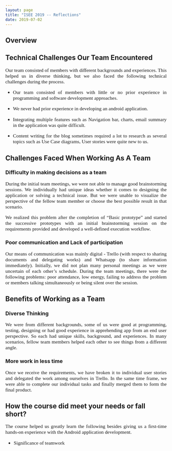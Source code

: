 ```yaml
---
layout: page
title: "ISEE 2019 -- Reflections"
date: 2019-07-02
---
```


## Overview

## Technical Challenges Our Team Encountered
<p style="font-family:Times;font-size:110%;text-align:justify">Our team consisted of members with different backgrounds and experiences. This helped us in diverse thinking, but we also faced the following technical challenges during the process.</p>
<ul>
  <li><p style="font-family:Times;font-size:110%;text-align:justify">Our team consisted of members with little or no prior experience in programming and software development approaches.</p></li>
  <li><p style="font-family:Times;font-size:110%;text-align:justify">We never had prior experience in developing an android application.</p></li>
  <li><p style="font-family:Times;font-size:110%;text-align:justify">Integrating multiple features such as Navigation bar, charts, email summary in the application was quite difficult.</p></li>
   <li><p style="font-family:Times;font-size:110%;text-align:justify">Content writing for the blog sometimes required a lot to research as several topics such as Use Case diagrams, User stories were quite new to us.</p></li>
</ul>
  
 ## Challenges Faced When Working As A Team
  
 ### Difficulty in making decisions as a team
  
  <p style="font-family:Times;font-size:110%;text-align:justify">During the initial team meetings, we were not able to manage good brainstorming sessions. We individually had unique ideas whether it comes to designing the application or solving a technical issue. But we were unable to visualize the perspective of the fellow team member or choose the best possible result in that scenario.</p>
  
  <p style="font-family:Times;font-size:110%;text-align:justify">We realized this problem after the completion of “Basic prototype” and started the successive prototypes with an initial brainstorming session on the requirements provided and developed a well-defined execution workflow.</p>
  
### Poor communication and Lack of participation
 
 <p style="font-family:Times;font-size:110%;text-align:justify">Our means of communication was mainly digital - Trello (with respect to sharing documents and delegating works) and Whatsapp (to share information immediately). Initially, we did not plan many personal meetings as we were uncertain of each other’s schedule. During the team meetings, there were the following problems: poor attendance, low energy, failing to address the problem or members talking simultaneously or being silent over the session.</p>
 
## Benefits of Working as a Team

### Diverse Thinking

<p style="font-family:Times;font-size:110%;text-align:justify">We were from different backgrounds, some of us were good at programming, testing, designing or had good experience in apprehending app from an end user perspective. So each had unique skills, background, and experiences. In many scenarios, fellow team members helped each other to see things from a different angle. </p>

### More work in less time

<p style="font-family:Times;font-size:110%;text-align:justify">Once we receive the requirements, we have broken it to individual user stories and delegated the work among ourselves in Trello. In the same time frame, we were able to complete our individual tasks and finally merged them to form the final product.</p>

## How the course did meet your needs or fall short?

<p style="font-family:Times;font-size:110%;text-align:justify">The course helped us greatly learn the following besides giving us a first-time hands-on experience with the Android application development.</p>

<ul style="font-family:Times;font-size:110%;text-align:justify">
  <li>Significance of teamwork</li> 
  
 </ul>
  










  
  
  
  
  
  
  
  

  



